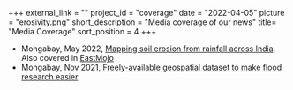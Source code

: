 +++
external_link = ""
project_id = "coverage"
date = "2022-04-05"
picture = "erosivity.png"
short_description = "Media coverage of our news"
title= "Media Coverage"
sort_position = 4
+++

- Mongabay, May 2022, [Mapping soil erosion from rainfall across India](https://india.mongabay.com/2022/05/mapping-soil-erosion-from-rainfall-across-india/). Also covered in [EastMojo](https://www.eastmojo.com/environment/2022/05/25/mapping-soil-erosion-from-rainfall-across-india-where-does-ne-stand/)
- Mongabay, Nov 2021, [Freely-available geospatial dataset to make flood research easier](https://india.mongabay.com/2021/11/freely-available-geospatial-dataset-to-make-flood-research-easier/)
